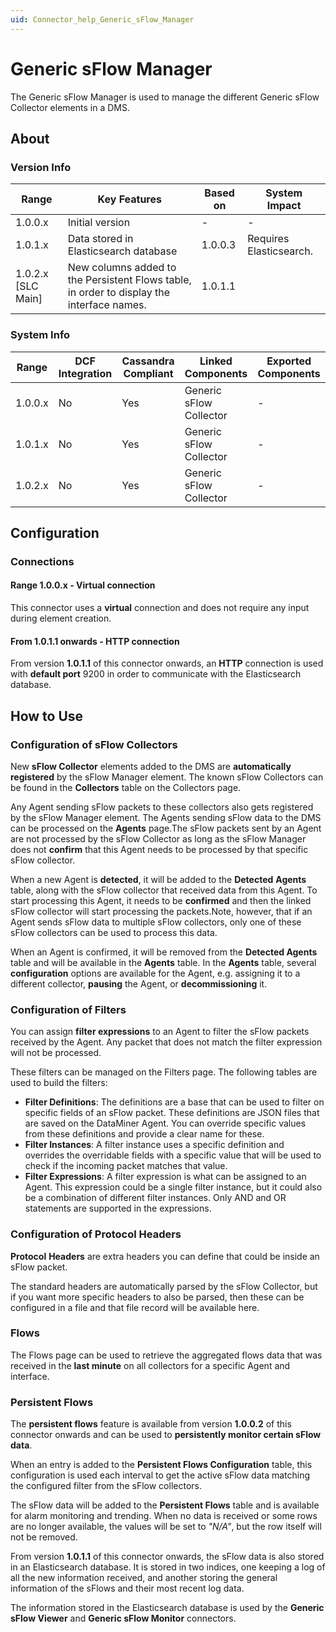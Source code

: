 ```yaml
---
uid: Connector_help_Generic_sFlow_Manager
---
```


# Generic sFlow Manager

The Generic sFlow Manager is used to manage the different Generic sFlow Collector elements in a DMS.

## About

### Version Info

| **Range**            | **Key Features**                                                                          | **Based on** | **System Impact**       |
|----------------------|-------------------------------------------------------------------------------------------|--------------|-------------------------|
| 1.0.0.x              | Initial version                                                                           | \-           | \-                      |
| 1.0.1.x              | Data stored in Elasticsearch database                                                     | 1.0.0.3      | Requires Elasticsearch. |
| 1.0.2.x \[SLC Main\] | New columns added to the Persistent Flows table, in order to display the interface names. | 1.0.1.1      |                         |

### System Info

| **Range** | **DCF Integration** | **Cassandra Compliant** | **Linked Components**   | **Exported Components** |
|-----------|---------------------|-------------------------|-------------------------|-------------------------|
| 1.0.0.x   | No                  | Yes                     | Generic sFlow Collector | \-                      |
| 1.0.1.x   | No                  | Yes                     | Generic sFlow Collector | \-                      |
| 1.0.2.x   | No                  | Yes                     | Generic sFlow Collector | \-                      |

## Configuration

### Connections

#### Range 1.0.0.x - Virtual connection

This connector uses a **virtual** connection and does not require any input during element creation.

#### From 1.0.1.1 onwards - HTTP connection

From version **1.0.1.1** of this connector onwards, an **HTTP** connection is used with **default port** 9200 in order to communicate with the Elasticsearch database.

## How to Use

### Configuration of sFlow Collectors

New **sFlow Collector** elements added to the DMS are **automatically** **registered** by the sFlow Manager element. The known sFlow Collectors can be found in the **Collectors** table on the Collectors page.

Any Agent sending sFlow packets to these collectors also gets registered by the sFlow Manager element. The Agents sending sFlow data to the DMS can be processed on the **Agents** page.The sFlow packets sent by an Agent are not processed by the sFlow Collector as long as the sFlow Manager does not **confirm** that this Agent needs to be processed by that specific sFlow collector.

When a new Agent is **detected**, it will be added to the **Detected** **Agents** table, along with the sFlow collector that received data from this Agent. To start processing this Agent, it needs to be **confirmed** and then the linked sFlow collector will start processing the packets.Note, however, that if an Agent sends sFlow data to multiple sFlow collectors, only one of these sFlow collectors can be used to process this data.

When an Agent is confirmed, it will be removed from the **Detected Agents** table and will be available in the **Agents** table. In the **Agents** table, several **configuration** options are available for the Agent, e.g. assigning it to a different collector, **pausing** the Agent, or **decommissioning** it.

### Configuration of Filters

You can assign **filter expressions** to an Agent to filter the sFlow packets received by the Agent. Any packet that does not match the filter expression will not be processed.

These filters can be managed on the Filters page. The following tables are used to build the filters:

- **Filter Definitions**: The definitions are a base that can be used to filter on specific fields of an sFlow packet. These definitions are JSON files that are saved on the DataMiner Agent. You can override specific values from these definitions and provide a clear name for these.
- **Filter Instances**: A filter instance uses a specific definition and overrides the overridable fields with a specific value that will be used to check if the incoming packet matches that value.
- **Filter Expressions**: A filter expression is what can be assigned to an Agent. This expression could be a single filter instance, but it could also be a combination of different filter instances. Only AND and OR statements are supported in the expressions.

### Configuration of Protocol Headers

**Protocol** **Headers** are extra headers you can define that could be inside an sFlow packet.

The standard headers are automatically parsed by the sFlow Collector, but if you want more specific headers to also be parsed, then these can be configured in a file and that file record will be available here.

### Flows

The Flows page can be used to retrieve the aggregated flows data that was received in the **last minute** on all collectors for a specific Agent and interface.

### Persistent Flows

The **persistent flows** feature is available from version **1.0.0.2** of this connector onwards and can be used to **persistently monitor certain sFlow data**.

When an entry is added to the **Persistent Flows Configuration** table, this configuration is used each interval to get the active sFlow data matching the configured filter from the sFlow collectors.

The sFlow data will be added to the **Persistent Flows** table and is available for alarm monitoring and trending. When no data is received or some rows are no longer available, the values will be set to *"N/A"*, but the row itself will not be removed.

From version **1.0.1.1** of this connector onwards, the sFlow data is also stored in an Elasticsearch database. It is stored in two indices, one keeping a log of all the new information received, and another storing the general information of the sFlows and their most recent log data.

The information stored in the Elasticsearch database is used by the **Generic sFlow Viewer** and **Generic sFlow Monitor** connectors.
